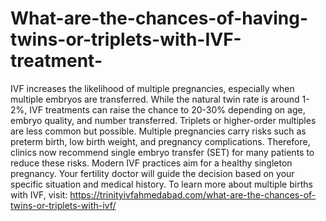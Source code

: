 # What-are-the-chances-of-having-twins-or-triplets-with-IVF-treatment-

 IVF increases the likelihood of multiple pregnancies, especially when multiple embryos are transferred. While the natural twin rate is around 1-2%, IVF treatments can raise the chance to 20-30% depending on age, embryo quality, and number transferred. Triplets or higher-order multiples are less common but possible. Multiple pregnancies carry risks such as preterm birth, low birth weight, and pregnancy complications. Therefore, clinics now recommend single embryo transfer (SET) for many patients to reduce these risks. Modern IVF practices aim for a healthy singleton pregnancy. Your fertility doctor will guide the decision based on your specific situation and medical history. To learn more about multiple births with IVF, visit: https://trinityivfahmedabad.com/what-are-the-chances-of-twins-or-triplets-with-ivf/
